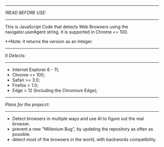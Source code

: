 *******************
*!READ BEFORE USE:*
*******************
This is JavaScript Code that detects Web Browsers using the navigator.userAgent string.
It is supported in Chrome <= 100.

**Note: it returns the version as an Integer.

*************
*It Detects:*
*************
 - Internet Explorer 6 - 11;
 - Chrome <= 100;
 - Safari >= 3.0;
 - Firefox > 1.0;
 - Edge > 12 (Including the Chromium Edge);
*************************
*Plans for the projecct:*
*************************
 - Detect browsers in multiple ways and use AI to figure out the real browser.
 - prevent a new "Millenium Bug", by updating the repository as often as possible.
 - detect most of the browsers in the world, with backwords compatibility.
